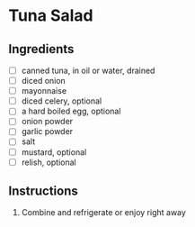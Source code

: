 # Tuna Salad

## Ingredients
- [ ] canned tuna, in oil or water, drained
- [ ] diced onion
- [ ] mayonnaise
- [ ] diced celery, optional
- [ ] a hard boiled egg, optional
- [ ] onion powder
- [ ] garlic powder
- [ ] salt
- [ ] mustard, optional
- [ ] relish, optional

## Instructions
1. Combine and refrigerate or enjoy right away